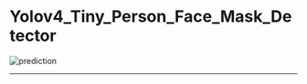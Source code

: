 # Yolov4_Tiny_Person_Face_Mask_Detector
![prediction](https://user-images.githubusercontent.com/109650053/214063215-acd2556c-4c5f-4665-8d2d-818a2c64a005.png)
<hr>

